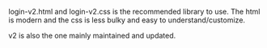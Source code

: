 login-v2.html and login-v2.css is the recommended library to use. The html is modern and the css is less bulky and easy to understand/customize.

v2 is also the one mainly maintained and updated.